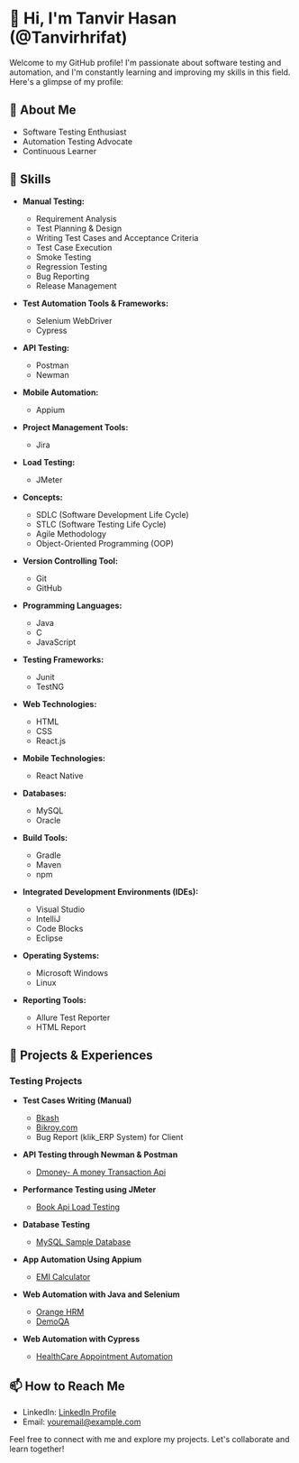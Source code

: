 # 👋 Hi, I'm Tanvir Hasan (@Tanvirhrifat)

Welcome to my GitHub profile! I'm passionate about software testing and automation, and I'm constantly learning and improving my skills in this field. Here's a glimpse of my profile:

## 👀 About Me

- Software Testing Enthusiast
- Automation Testing Advocate
- Continuous Learner

## 🌱 Skills

- **Manual Testing:**
  - Requirement Analysis
  - Test Planning & Design
  - Writing Test Cases and Acceptance Criteria
  - Test Case Execution
  - Smoke Testing
  - Regression Testing
  - Bug Reporting
  - Release Management

- **Test Automation Tools & Frameworks:**
  - Selenium WebDriver
  - Cypress

- **API Testing:**
  - Postman
  - Newman

- **Mobile Automation:**
  - Appium

- **Project Management Tools:**
  - Jira

- **Load Testing:**
  - JMeter

- **Concepts:**
  - SDLC (Software Development Life Cycle)
  - STLC (Software Testing Life Cycle)
  - Agile Methodology
  - Object-Oriented Programming (OOP)

- **Version Controlling Tool:**
  - Git
  - GitHub

- **Programming Languages:**
  - Java
  - C
  - JavaScript

- **Testing Frameworks:**
  - Junit
  - TestNG

- **Web Technologies:**
  - HTML
  - CSS
  - React.js

- **Mobile Technologies:**
  - React Native

- **Databases:**
  - MySQL
  - Oracle

- **Build Tools:**
  - Gradle
  - Maven
  - npm

- **Integrated Development Environments (IDEs):**
  - Visual Studio
  - IntelliJ
  - Code Blocks
  - Eclipse

- **Operating Systems:**
  - Microsoft Windows
  - Linux

- **Reporting Tools:**
  - Allure Test Reporter
  - HTML Report

## 💼 Projects & Experiences

### Testing Projects

- **Test Cases Writing (Manual)**
  - [Bkash](link-to-bkash-repo)
  - [Bikroy.com](link-to-bikroy-repo)
  - Bug Report (klik_ERP System) for Client

- **API Testing through Newman & Postman**
  - [Dmoney- A money Transaction Api](link-to-dmoney-api-repo)

- **Performance Testing using JMeter**
  - [Book Api Load Testing](link-to-jmeter-repo)

- **Database Testing**
  - [MySQL Sample Database](link-to-mysql-repo)

- **App Automation Using Appium**
  - [EMI Calculator](link-to-appium-repo)

- **Web Automation with Java and Selenium**
  - [Orange HRM](link-to-orange-hrm-repo)
  - [DemoQA](link-to-demoqa-repo)

- **Web Automation with Cypress**
  - [HealthCare Appointment Automation](link-to-cypress-repo)

## 📫 How to Reach Me

- LinkedIn: [LinkedIn Profile](https://www.linkedin.com/in/yourlinkedinprofile)
- Email: [youremail@example.com](mailto:youremail@example.com)

Feel free to connect with me and explore my projects. Let's collaborate and learn together!
